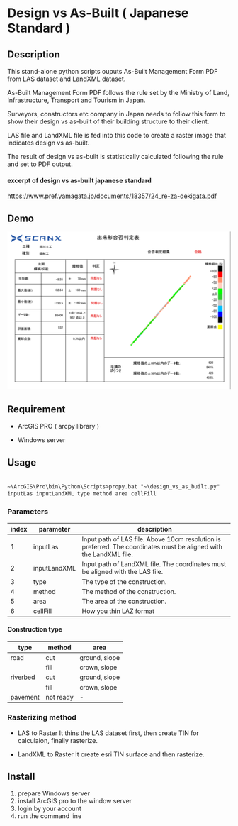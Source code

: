 # Design vs As-Built ( Japanese Standard )

## Description


This stand-alone python scripts ouputs As-Built Management Form PDF from LAS dataset and LandXML dataset.

As-Built Management Form PDF follows the rule set by the Ministry of Land, Infrastructure, Transport and Tourism in Japan.

Surveyors, constructors etc company in Japan needs to follow this form to show their design vs as-built of their building structure to their client.

LAS file and LandXML file is fed into this code to create a raster image that indicates design vs as-built.

The result of design vs as-built is statistically calculated following the rule and set to PDF output.


#### excerpt of design vs as-built japanese standard

https://www.pref.yamagata.jp/documents/18357/24_re-za-dekigata.pdf

  

## Demo

![dvsab](dvsab.png)

  
  

## Requirement

- ArcGIS PRO ( arcpy library )

- Windows server

  

## Usage

```

~\ArcGIS\Pro\bin\Python\Scripts>propy.bat "~\design_vs_as_built.py" inputLas inputLandXML type method area cellFill

```

### Parameters

| index | parameter |description|
|--|--|--|
| 1 | inputLas | Input path of LAS file. Above 10cm resolution is preferred. The coordinates must be aligned with the LandXML file. |
| 2 | inputLandXML | Input path of LandXML file. The coordinates must be aligned with the LAS file. |
| 3 | type | The type of the construction.   |
| 4 | method | The method of the construction.  |
| 5 | area | The area of the construction. |
| 6 | cellFill | How you thin LAZ format  |

#### Construction type
| type | method | area |
|--|--|--|
| road | cut | ground, slope|
| | fill | crown, slope |
| riverbed | cut | ground, slope |
|  | fill | crown, slope |
| pavement | not ready | - |

### Rasterizing method
- LAS to Raster
It thins the LAS dataset first, then create TIN for calculaion, finally rasterize.

- LandXML to Raster
It create esri TIN surface and then rasterize.


## Install
1. prepare Windows server
2. install ArcGIS pro to the window server
3. login by your account
4. run the command line
